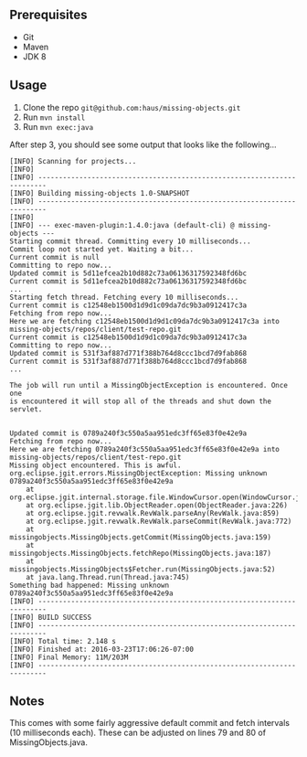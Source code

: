 ## Prerequisites

* Git
* Maven
* JDK 8

## Usage

1. Clone the repo `git@github.com:haus/missing-objects.git`
2. Run `mvn install`
3. Run `mvn exec:java`

After step 3, you should see some output that looks like the following...

    [INFO] Scanning for projects...
    [INFO]                                                                         
    [INFO] ------------------------------------------------------------------------
    [INFO] Building missing-objects 1.0-SNAPSHOT
    [INFO] ------------------------------------------------------------------------
    [INFO] 
    [INFO] --- exec-maven-plugin:1.4.0:java (default-cli) @ missing-objects ---
    Starting commit thread. Committing every 10 milliseconds...
    Commit loop not started yet. Waiting a bit...
    Current commit is null
    Committing to repo now...
    Updated commit is 5d11efcea2b10d882c73a06136317592348fd6bc
    Current commit is 5d11efcea2b10d882c73a06136317592348fd6bc
    ...
    Starting fetch thread. Fetching every 10 milliseconds...
    Current commit is c12548eb1500d1d9d1c09da7dc9b3a0912417c3a
    Fetching from repo now...
    Here we are fetching c12548eb1500d1d9d1c09da7dc9b3a0912417c3a into missing-objects/repos/client/test-repo.git
    Current commit is c12548eb1500d1d9d1c09da7dc9b3a0912417c3a
    Committing to repo now...
    Updated commit is 531f3af887d771f388b764d8ccc1bcd7d9fab868
    Current commit is 531f3af887d771f388b764d8ccc1bcd7d9fab868
    ...
    
    The job will run until a MissingObjectException is encountered. Once one
    is encountered it will stop all of the threads and shut down the servlet.
    
    
    Updated commit is 0789a240f3c550a5aa951edc3ff65e83f0e42e9a
    Fetching from repo now...
    Here we are fetching 0789a240f3c550a5aa951edc3ff65e83f0e42e9a into missing-objects/repos/client/test-repo.git
    Missing object encountered. This is awful.
    org.eclipse.jgit.errors.MissingObjectException: Missing unknown 0789a240f3c550a5aa951edc3ff65e83f0e42e9a
    	at org.eclipse.jgit.internal.storage.file.WindowCursor.open(WindowCursor.java:145)
    	at org.eclipse.jgit.lib.ObjectReader.open(ObjectReader.java:226)
    	at org.eclipse.jgit.revwalk.RevWalk.parseAny(RevWalk.java:859)
    	at org.eclipse.jgit.revwalk.RevWalk.parseCommit(RevWalk.java:772)
    	at missingobjects.MissingObjects.getCommit(MissingObjects.java:159)
    	at missingobjects.MissingObjects.fetchRepo(MissingObjects.java:187)
    	at missingobjects.MissingObjects$Fetcher.run(MissingObjects.java:52)
    	at java.lang.Thread.run(Thread.java:745)
    Something bad happened: Missing unknown 0789a240f3c550a5aa951edc3ff65e83f0e42e9a
    [INFO] ------------------------------------------------------------------------
    [INFO] BUILD SUCCESS
    [INFO] ------------------------------------------------------------------------
    [INFO] Total time: 2.148 s
    [INFO] Finished at: 2016-03-23T17:06:26-07:00
    [INFO] Final Memory: 11M/203M
    [INFO] ------------------------------------------------------------------------

## Notes

This comes with some fairly aggressive default commit and fetch intervals (10 milliseconds each). These
can be adjusted on lines 79 and 80 of MissingObjects.java.
